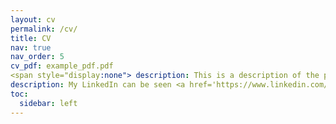 ```yaml
---
layout: cv
permalink: /cv/
title: CV
nav: true
nav_order: 5
cv_pdf: example_pdf.pdf
<span style="display:none"> description: This is a description of the page. You can modify it in '_pages/cv.md'. You can also change or remove the top pdf download button. </span>
description: My LinkedIn can be seen <a href='https://www.linkedin.com/in/jin-zhang-econ/'>here</a>.
toc:
  sidebar: left
---
```

